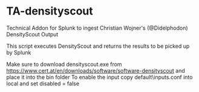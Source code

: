 # TA-densityscout
Technical Addon for Splunk to ingest Christian Wojner's (@Didelphodon) DensityScout Output

This script executes DensityScout and returns the results to be picked up by Splunk

Make sure to download densityscout.exe from https://www.cert.at/en/downloads/software/software-densityscout and place it into the bin folder
To enable the input copy default\inputs.conf into local and set disabled = false
